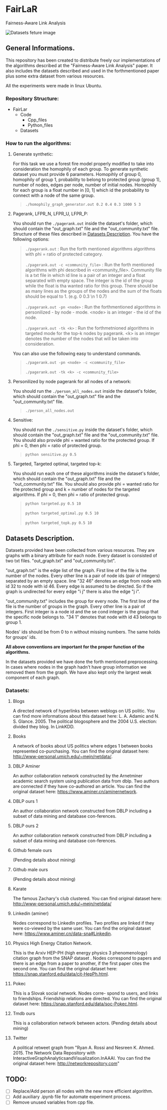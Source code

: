 # FairLaR
Fairness-Aware Link Analysis

<!--![Datasets feture image](/img/datasets_header.jpg)<br/>-->
![Datasets feture image](https://lh5.googleusercontent.com/proxy/7bE3tvuQMnA--9SwvI2cFawze2U5JdNIvT5I90qfEC6A0uO3ENc0sCrDkrSnD3ikv0KVXbH-HcvL3a3gv2_TKjhixnOVVft7JZlNpODTVXJXsnK63JAEU8pkieRf)<br/>

General Informations.
---------------------
This repository has been created to distribute freely our implementations of the algorithms described at the "Fairness-Aware Link Analysis" paper. It also includes the datasets described and used in the forthmentioned paper plus some extra dataset from various resources.

All the experiments were made in linux Ubuntu.

### Repository Structure:<br/>
- FairLar
    - Code
        - Cpp_files
        - Python_files
    - Datasets

### How to run the algorithms:<br/>  

1. Generate synthetic:
    
    For this task we use a forest fire model properly modified to take into consideration the homophily of each group. To generate synthetic dataset you must provide 6 parameters. Homopihly of group 0, homophily of group 1, probability to belong to protected group (group 1), number of nodes, edges per node, number of initial nodes. Homophily for each group is a float number in [0, 1] which id the probability to connect with a node of the same group.

    >`./homophily_graph_generator.out 0.2 0.4 0.3 1000 5 3`    

2. Pagerank, LFPR_N, LFPR_U, LFPR_P:

    You should run the `./pagerank.out` inside the dataset's folder, which should contain the "out_graph.txt" file and the "out_community.txt" file. Structure of these files described in [Datasets Description](#datasets-description). You have the following options:

    > `./pagerank.out` : Run the forth mentioned algorithms algorithms with phi = ratio of protected category.<br/><br/>
    `./pagerank.out -c <community_file>` : Run the forth mentioned algorithms with phi described in <community_file>. Community file is a txt file in which id line is a pair of an integer and a float separated with empty space. The integer is the id of the group while the float is tha wanted ratio for this group. There should be as many lines as the groups of the nodes and the sum of the floats should be equal to 1. (e.g. 0 0.3 \n 1 0.7)<br/><br/>
    `./pagerank.out -pn <node>` : Run the forthmentioned algorithms in personilized - by node - mode. \<node\> is an integer - the id of the node.<br/><br/>
    `./pagerank.out -tk <k>` : Run the forthmetnioned algorithms in targeted mode for the top-k nodes by pagerank. \<k\> is an integer denotes the number of the nodes that will be taken into consideration.

    You can also use the following easy to understand commands. 

    > `./pagerank.out -pn <node> -c <community_file>`<br/><br/>
      `./pagerank.out -tk <k> -c <community_file>`

3. Personilized by node pagerank for all nodes of a network:

    You should run the `./person_all_nodes.out` inside the dataset's folder, which should contain the "out_graph.txt" file and the "out_community.txt" file.

    > `./person_all_nodes.out`

4. Sensitive:

    You should run the `./sensitive.py` inside the dataset's folder, which should contain the "out_graph.txt" file and the "out_community.txt" file. You should also provide phi = wanted ratio for the protected group. If phi = 0, then phi = ratio of protected group.

    >`python sensitive.py 0.5`

5. Targeted, Targeted optimal, targeted top-k:

    You should run each one of these algorithms inside the dataset's folder, which should contain the "out_graph.txt" file and the "out_community.txt" file. You should also provide phi = wanted ratio for the protected group and k = number of nodes for the targeted algorithms. If phi = 0, then phi = ratio of protected group.

    > `python targeted.py 0.5 10`<br/><br/>
      `python targeted_optimal.py 0.5 10`<br/><br/>
      `python targeted_topk.py 0.5 10`

Datasets Description.
---------
Datasets provided have been collected from various resources. They are graphs with a binary attribute for each node. Every dataset is consisted of two txt files. "out_graph.txt" and "out_community.txt".
    
"out_graph.txt" is the edge list of the graph. First line of the file is the number of the nodes. Every other line is a pair of node ids (pair of integers) separated by an empty space. line "32 46" denotes an edge from node with id 32 to node with id 46. Every edge is assumed to be directed. So if the graph is undirected for every edge "i j" there is also the edge "j i".

"out_community.txt" includes the group for every node. The first line of the file is the number of groups in the graph. Every other line is a pair of integers. First integer is a node id and the se cond integer is the group that the specific node belongs to. "34 1" denotes that node with id 43 belongs to group 1.

Nodes' ids should be from 0 to n without missing numbers. The same holds for groups' ids.

**All above conventions are important for the proper function of the algorithms.**

In the datasets provided we have done the forth mentioned preprocessing. In cases where nodes in the graph hadn't have group information we removed them from the graph. We have also kept only the largest weak component of each graph.

### Datasets:

1. Blogs

    A directed network of hyperlinks between weblogs on US politic. You can find more informations about this dataset here: L. A. Adamic and N. S. Glance. 2005. The political blogosphere and the 2004 U.S. election: divided they blog. In LinkKDD.

1. Books

    A network of books about US politics where edges 1 between books represented co-purchasing. You can find the original dataset here: http://www-personal.umich.edu/~mejn/netdata/.

1. DBLP Aminer

    An author collaboration network constructed by the Arnetminer academic search system using publication data from dblp. Two authors are connected if they have co-authored an article. You can find the original dataset here: https://www.aminer.cn/aminernetwork.

1. DBLP ours 1

    An author collaboration network constructed from DBLP including a subset of data mining and database con-ferences.

1. DBLP ours 2

    An author collaboration network constructed from DBLP including a subset of data mining and database con-ferences.

1. Github female ours

    (Pending details about mining)

1. Github male ours

    (Pending details about mining)

1. Karate

    The famous Zachary's club clustered. You can find original dataset here: http://www-personal.umich.edu/~mejn/netdata/

1. Linkedin (aminer)

    Nodes correspond to LinkedIn profiles. Two profiles are linked if they were co-viewed by the same user. You can find the original dataset here: https://www.aminer.cn/data-sna#Linkedin.

1. Physics High Energy Citation Network.

    This is the Arxiv HEP-PH (high energy physics 3 phenomenology) citation graph from the SNAP dataset . Nodes correspond to papers and there is an edge from a paper to another, if the first paper cites the second one. You can find the original dataset here: https://snap.stanford.edu/data/cit-HepPh.html.

1. Pokec

    This is a Slovak social network. Nodes corre- spond to users, and links to friendships. Friendship relations are directed. You can find the original dataset here: https://snap.stanford.edu/data/soc-Pokec.html.

1. Tmdb ours

    This is a collaboration network between actors. (Pending details about mining)

1. Twitter

    A political retweet graph from "Ryan A. Rossi and Nesreen K. Ahmed. 2015. The Network Data Repository with InteractiveGraphAnalyticsandVisualization.InAAAI.  You can find the original dataset here: http://networkrepository.com"

TODO:
-----

- [ ] Replace/Add person all nodes with the new more efficient algorithm.
- [ ] Add auxiliary .ipynb file for automate experiment process.
- [ ] Remove unused variables from cpp file.